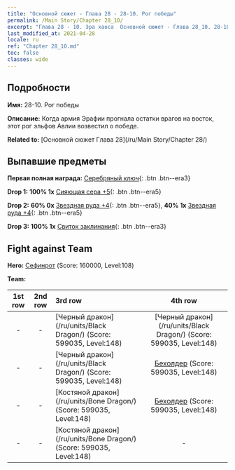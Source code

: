 ```yaml
---
title: "Основной сюжет - Глава 28 - 28-10. Рог победы"
permalink: /Main Story/Chapter 28_10/
excerpt: "Глава 28 - 10. Эра хаоса  Основной сюжет - Глава 28_10. 28-10. Рог победы"
last_modified_at: 2021-04-28
locale: ru
ref: "Chapter 28_10.md"
toc: false
classes: wide
---
```


## Подробности

 **Имя:** 28-10. Рог победы

 **Описание:** Когда армия Эрафии прогнала остатки врагов на восток, этот рог эльфов Авлии возвестил о победе.

 **Related to:** [Основной сюжет Глава 28](/ru/Main Story/Chapter 28/)

## Выпавшие предметы

 **Первая полная награда:** [Серебряный ключ](/ItemsRU/con_693/){: .btn .btn--era3}

 **Drop 1:** **100% 1x** [Сияющая сера +5](/ItemsRU/mat_99/){: .btn .btn--era5}

 **Drop 2:** **60% 0x** [Звездная руда +4](/ItemsRU/mat_89/){: .btn .btn--era5}, **40% 1x** [Звездная руда +4](/ItemsRU/mat_89/){: .btn .btn--era5}

 **Drop 3:** **100% 1x** [Свиток заклинания](/ItemsRU/con_694/){: .btn .btn--era3}


## Fight against Team
 **Hero:** [Сефинрот](/ru/heroes/Sephinroth/) (Score: 160000, Level:108)

 **Team:**


  | 1st row | 2nd row | 3rd row | 4th row |
  |:----:|:----:|:----|:----:|
  | - | - | [Черный дракон](/ru/units/Black Dragon/) (Score: 599035, Level:148)  | [Черный дракон](/ru/units/Black Dragon/) (Score: 599035, Level:148)  |
  | - | - | [Черный дракон](/ru/units/Black Dragon/) (Score: 599035, Level:148)  | [Бехолдер](/ru/units/Beholder/) (Score: 599035, Level:148)  |
  | - | - | [Костяной дракон](/ru/units/Bone Dragon/) (Score: 599035, Level:148)  | [Бехолдер](/ru/units/Beholder/) (Score: 599035, Level:148)  |
  | - | - | [Костяной дракон](/ru/units/Bone Dragon/) (Score: 599035, Level:148)  | - |


